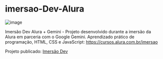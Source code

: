 # imersao-Dev-Alura
![image](https://github.com/user-attachments/assets/5a04f41a-7edf-42a4-be7f-4f8589815dc0)

Imersão Dev Alura + Gemini - Projeto desenvolvido durante a imersão da Alura em parceria com o Google Gemini. Aprendizado prático de programação, HTML, CSS e JavaScript:
https://cursos.alura.com.br/imersao

Projeto publicado:
[Imersão Dev](https://imersao-alura.netlify.app/)
